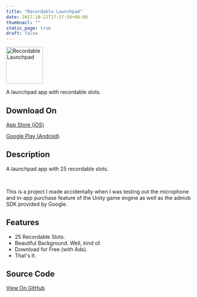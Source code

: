 ```yaml
---
title: "Recordable Launchpad"
date: 2017-10-22T17:57:58+08:00
thumbnail: ""
static_page: true
draft: false
---
```

<img src="/recordable-launchpad/icon.png" alt="Recordable Launchpad" width="100px" height="100px" />

A launchpad app with recordable slots.

## Download On
[App Store (iOS)](https://itunes.apple.com/us/app/recordable-launchpad/id1199340007)

[Google Play (Android)](https://play.google.com/store/apps/details?id=com.ShineRightStudio.Launchpad)

## Description
A launchpad app with 25 recordable slots.

<br />

This is a project I made accidentally when I was testing out the microphone and in-app purchase feature of the Unity game engine as well as the admob SDK provided by Google.

## Features
* 25 Recordable Slots.
* Beautiful Background. Well, kind of.
* Download for Free (with Ads).
* That's It.

## Source Code
[View On GitHub](https://github.com/YuChaoGithub/recordable-launchpad)